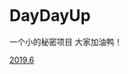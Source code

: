# DayDayUp
一个小的秘密项目 大家加油鸭！

[2019.6](https://github.com/Westmiss/DayDayUp/blob/master/201906/201906.md)

